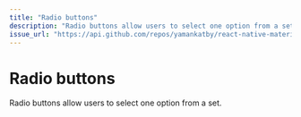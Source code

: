 ```yaml
---
title: "Radio buttons"
description: "Radio buttons allow users to select one option from a set."
issue_url: "https://api.github.com/repos/yamankatby/react-native-material/issues/10"
---
```


# Radio buttons

Radio buttons allow users to select one option from a set.
